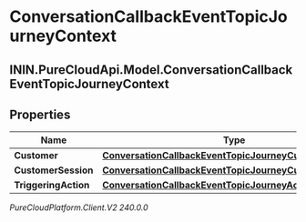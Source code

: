 # ConversationCallbackEventTopicJourneyContext

## ININ.PureCloudApi.Model.ConversationCallbackEventTopicJourneyContext

## Properties

|Name | Type | Description | Notes|
|------------ | ------------- | ------------- | -------------|
| **Customer** | [**ConversationCallbackEventTopicJourneyCustomer**](ConversationCallbackEventTopicJourneyCustomer) |  | [optional] |
| **CustomerSession** | [**ConversationCallbackEventTopicJourneyCustomerSession**](ConversationCallbackEventTopicJourneyCustomerSession) |  | [optional] |
| **TriggeringAction** | [**ConversationCallbackEventTopicJourneyAction**](ConversationCallbackEventTopicJourneyAction) |  | [optional] |



_PureCloudPlatform.Client.V2 240.0.0_
